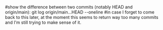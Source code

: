 #show the difference between two commits (notably HEAD and origin/main):
git log origin/main...HEAD --oneline
#in case I forget to come back to this later, at the moment this seems to return way too many commits and I'm still trying to make sense of it.
